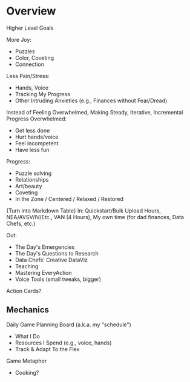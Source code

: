 # Overview


Higher Level Goals

More Joy:
- Puzzles
- Color, Coveting
- Connection

Less Pain/Stress:
- Hands, Voice
- Tracking My Progress
- Other Intruding Anxieties (e.g., Finances without Fear/Dread)


Instead of Feeling Overwhelmed, Making Steady, Iterative, Incremental Progress
Overwhelmed:
- Get less done
- Hurt hands/voice
- Feel incompetent
- Have less fun

Progress:
- Puzzle solving
- Relationships
- Art/beauty
- Coveting
- In the Zone / Centered / Relaxed / Restored

{Turn into Markdown Table}
In:  Quickstart/Bulk Upload Hours, NEA/AVSV/IV/Etc., VAN (4 Hours), My own time (for dad finances, Data Chefs, etc.)

Out:
- The Day's Emergencies
- The Day's Questions to Research
- Data Chefs' Creative DataViz
- Teaching
- Mastering EveryAction
- Voice Tools (small tweaks, bigger)

Action Cards?



## Mechanics

Daily Game Planning Board
(a.k.a. my "schedule")
- What I Do
- Resources I Spend (e.g., voice, hands)
- Track & Adapt To the Flex


Game Metaphor
- Cooking?
